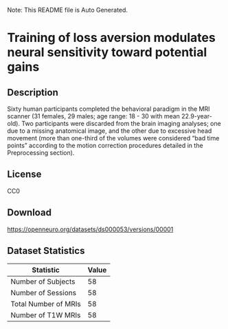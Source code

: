 Note: This README file is Auto Generated.

# Training of loss aversion modulates neural sensitivity toward potential gains

## Description

Sixty human participants completed the behavioral paradigm in the MRI scanner (31 females, 29 males; age range: 18 - 30 with mean 22.9-year-old). Two participants were discarded from the brain imaging analyses; one due to a missing anatomical image, and the other due to excessive head movement (more than one-third of the volumes were considered “bad time points” according to the motion correction procedures detailed in the Preprocessing section).


## License

CC0

## Download

https://openneuro.org/datasets/ds000053/versions/00001

## Dataset Statistics

| Statistic | Value |
| --- | --- |
| Number of Subjects | 58 |
| Number of Sessions | 58 |
| Total Number of MRIs | 58 |
| Number of T1W MRIs | 58 |

